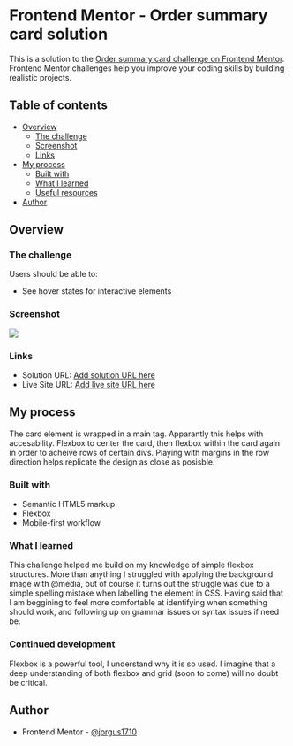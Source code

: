 # Frontend Mentor - Order summary card solution

This is a solution to the [Order summary card challenge on Frontend Mentor](https://www.frontendmentor.io/challenges/order-summary-component-QlPmajDUj). Frontend Mentor challenges help you improve your coding skills by building realistic projects. 

## Table of contents

- [Overview](#overview)
  - [The challenge](#the-challenge)
  - [Screenshot](#screenshot)
  - [Links](#links)
- [My process](#my-process)
  - [Built with](#built-with)
  - [What I learned](#what-i-learned)
  - [Useful resources](#useful-resources)
- [Author](#author)

## Overview

### The challenge

Users should be able to:

- See hover states for interactive elements

### Screenshot

![](/design/summary%20card%20component2%20fixed.png)


### Links

- Solution URL: [Add solution URL here](https://your-solution-url.com)
- Live Site URL: [Add live site URL here](https://your-live-site-url.com)

## My process

The card element is wrapped in a main tag. Apparantly this helps with accesability. Flexbox to center the card, then flexbox within the card again in order to acheive rows of certain divs. Playing with margins in the row direction helps replicate the design as close as posisble. 

### Built with

- Semantic HTML5 markup
- Flexbox
- Mobile-first workflow

### What I learned

This challenge helped me build on my knowledge of simple flexbox structures. More than anything I struggled with applying the background image with @media, but of course it turns out the struggle was due to a simple spelling mistake when labelling the element in CSS. Having said that I am beggining to feel more comfortable at identifying when something should work, and following up on grammar issues or syntax issues if need be.


### Continued development

Flexbox is a powerful tool, I understand why it is so used. I imagine that a deep understanding of both flexbox and grid (soon to come) will no doubt be critical.


## Author

- Frontend Mentor - [@jorgus1710](https://www.frontendmentor.io/profile/Jorgus1710)

